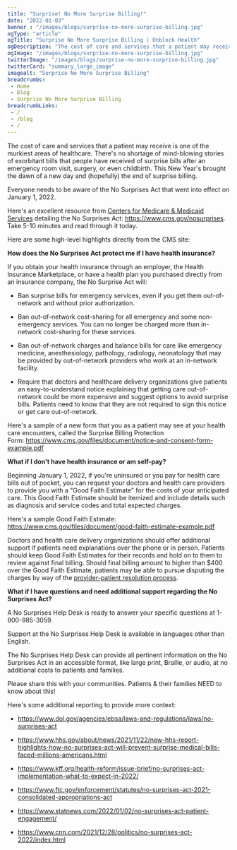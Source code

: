 ```yaml
--- 
title: "Surprise! No More Surprise Billing!"
date: "2022-01-03"
banner : "/images/blogs/surprise-no-more-surprise-billing.jpg"
ogType: "article"
ogTitle: "Surprise No More Surprise Billing | Unblock Health"
ogDescription: "The cost of care and services that a patient may receive is one of the murkiest areas of healthcare. There's no shortage of mind-blowing stories of exorbitant bills that people have received of surprise bills after an emergency room visit, surgery, or even childbirth."
ogImage: "/images/blogs/surprise-no-more-surprise-billing.jpg"
twitterImage: "/images/blogs/surprise-no-more-surprise-billing.jpg"
twitterCard: "summary_large_image"
imagealt: "Surprise No More Surprise Billing"
breadcrumbs:
 - Home
 - Blog
 - Surprise No More Surprise Billing
breadcrumbLinks:
 - / 
 - /blog
 - / 
---
```


The cost of care and services that a patient may receive is one of the murkiest areas of healthcare. There's no shortage of mind-blowing stories of exorbitant bills that people have received of surprise bills after an emergency room visit, surgery, or even childbirth. This New Year's brought the dawn of a new day and (hopefully) the end of surprise billing.

Everyone needs to be aware of the No Surprises Act that went into effect on January 1, 2022.

Here's an excellent resource from <a href="https://www.cms.gov/" target="_blank">Centers for Medicare & Medicaid Services</a> detailing the No Surprises Act: <a href="https://www.cms.gov/nosurprises" target="_blank">https://www.cms.gov/nosurprises</a>. Take 5-10 minutes and read through it today. 

Here are some high-level highlights directly from the CMS site:

**How does the No Surprises Act protect me if I have health insurance?**

If you obtain your health insurance through an employer, the Health Insurance Marketplace, or have a health plan you purchased directly from an insurance company, the No Surprise Act will:

- Ban surprise bills for emergency services, even if you get them out-of-network and without prior authorization.

- Ban out-of-network cost-sharing for all emergency and some non-emergency services. You can no longer be charged more than in-network cost-sharing for these services.

- Ban out-of-network charges and balance bills for care like emergency medicine, anesthesiology, pathology, radiology, neonatology that may be provided by out-of-network providers who work at an in-network facility.

- Require that doctors and healthcare delivery organizations give patients an easy-to-understand notice explaining that getting care out-of-network could be more expensive and suggest options to avoid surprise bills. Patients need to know that they are not required to sign this notice or get care out-of-network.

Here's a sample of a new form that you as a patient may see at your health care encounters, called the Surprise Billing Protection 
Form: <a href="https://www.cms.gov/files/document/notice-and-consent-form-example.pdf" target="_blank">https://www.cms.gov/files/document/notice-and-consent-form-example.pdf</a>

**What if I don't have health insurance or am self-pay?**

Beginning January 1, 2022, if you're uninsured or you pay for health care bills out of pocket, you can request your doctors and health care providers to provide you with a "Good Faith Estimate" for the costs of your anticipated care. This Good Faith Estimate should be itemized and include details such as diagnosis and service codes and total expected charges.

Here's a sample Good Faith Estimate: <a href="https://www.cms.gov/files/document/good-faith-estimate-example.pdf" target="_blank">https://www.cms.gov/files/document/good-faith-estimate-example.pdf</a>

Doctors and health care delivery organizations should offer additional support if patients need explanations over the phone or in person. Patients should keep Good Faith Estimates for their records and hold on to them to review against final billing. Should final billing amount to higher than $400 over the Good Faith Estimate, patients may be able to pursue disputing the charges by way of the <a href="https://www.cms.gov/nosurprises/consumers/medical-bill-disagreements-if-you-are-uninsured" target="_blank">provider-patient resolution process</a>.

**What if I have questions and need additional support regarding the No Surprises Act?**

A No Surprises Help Desk is ready to answer your specific questions at 1-800-985-3059.

Support at the No Surprises Help Desk is available in languages other than English.

The No Surprises Help Desk can provide all pertinent information on the No Surprises Act in an accessible format, like large print, Braille, or audio, at no additional costs to patients and families.

Please share this with your communities. Patients & their families NEED to know about this!

Here's some additional reporting to provide more context:

- <a href ="https://www.dol.gov/agencies/ebsa/laws-and-regulations/laws/no-surprises-act" target="blank">https://www.dol.gov/agencies/ebsa/laws-and-regulations/laws/no-surprises-act</a>

- <a href="https://www.hhs.gov/about/news/2021/11/22/new-hhs-report-highlights-how-no-surprises-act-will-prevent-surprise-medical-bills-faced-millions-americans.html" target="blank">https://www.hhs.gov/about/news/2021/11/22/new-hhs-report-highlights-how-no-surprises-act-will-prevent-surprise-medical-bills-faced-millions-americans.html</a>

- <a href="https://www.kff.org/health-reform/issue-brief/no-surprises-act-implementation-what-to-expect-in-2022/" target="_blank">https://www.kff.org/health-reform/issue-brief/no-surprises-act-implementation-what-to-expect-in-2022/</a>

- <a href="https://www.ftc.gov/enforcement/statutes/no-surprises-act-2021-consolidated-appropriations-act" target="_blank">https://www.ftc.gov/enforcement/statutes/no-surprises-act-2021-consolidated-appropriations-act</a>

- <a href="https://www.statnews.com/2022/01/02/no-surprises-act-patient-engagement/" target="_blank">https://www.statnews.com/2022/01/02/no-surprises-act-patient-engagement/</a>

- <a href="https://edition.cnn.com/2021/12/28/politics/no-surprises-act-2022/index.html" target="_blank">https://www.cnn.com/2021/12/28/politics/no-surprises-act-2022/index.html</a>